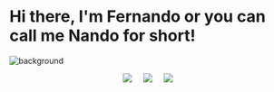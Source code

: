 # Hi there, I'm Fernando or you can call me Nando for short!
<img src="https://i.imgur.com/SBUdvLJ.jpeg" alt="background">


<p align='center'>
  <a href="https://fernandoport.dev"><img src="https://cdn-icons-png.flaticon.com/512/3001/3001764.png" /></a>&nbsp;&nbsp;&nbsp;&nbsp;
  <a href="https://www.linkedin.com/in/ngalvan00/"><img src="https://img.shields.io/badge/linkedin-%230077B5.svg?&style=for-the-badge&logo=linkedin&logoColor=white" /></a>&nbsp;&nbsp;&nbsp;&nbsp;
  <a href="mailto:n.brighter00@gmail.com?"><img src="https://img.shields.io/badge/gmail-%23D14836.svg?&style=for-the-badge&logo=gmail&logoColor=white" /></a>&nbsp;&nbsp;&nbsp;&nbsp;

</p>
